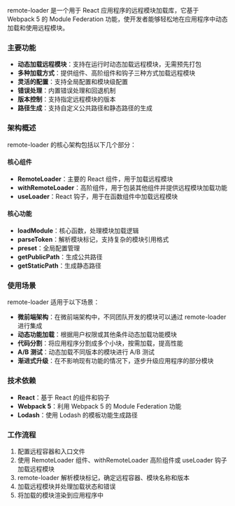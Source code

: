 remote-loader 是一个用于 React 应用程序的远程模块加载库，它基于 Webpack 5 的 Module Federation 功能，使开发者能够轻松地在应用程序中动态加载和使用远程模块。

### 主要功能

- **动态加载远程模块**：支持在运行时动态加载远程模块，无需预先打包
- **多种加载方式**：提供组件、高阶组件和钩子三种方式加载远程模块
- **灵活的配置**：支持全局配置和模块级配置
- **错误处理**：内置错误处理和回退机制
- **版本控制**：支持指定远程模块的版本
- **路径生成**：支持自定义公共路径和静态路径的生成

### 架构概述

remote-loader 的核心架构包括以下几个部分：

#### 核心组件

- **RemoteLoader**：主要的 React 组件，用于加载远程模块
- **withRemoteLoader**：高阶组件，用于包装其他组件并提供远程模块加载功能
- **useLoader**：React 钩子，用于在函数组件中加载远程模块

#### 核心功能

- **loadModule**：核心函数，处理模块加载逻辑
- **parseToken**：解析模块标记，支持复杂的模块引用格式
- **preset**：全局配置管理
- **getPublicPath**：生成公共路径
- **getStaticPath**：生成静态路径

### 使用场景

remote-loader 适用于以下场景：

- **微前端架构**：在微前端架构中，不同团队开发的模块可以通过 remote-loader 进行集成
- **动态功能加载**：根据用户权限或其他条件动态加载功能模块
- **代码分割**：将应用程序分割成多个小块，按需加载，提高性能
- **A/B 测试**：动态加载不同版本的模块进行 A/B 测试
- **渐进式升级**：在不影响现有功能的情况下，逐步升级应用程序的部分模块

### 技术依赖

- **React**：基于 React 的组件和钩子
- **Webpack 5**：利用 Webpack 5 的 Module Federation 功能
- **Lodash**：使用 Lodash 的模板功能生成路径

### 工作流程

1. 配置远程容器和入口文件
2. 使用 RemoteLoader 组件、withRemoteLoader 高阶组件或 useLoader 钩子加载远程模块
3. remote-loader 解析模块标记，确定远程容器、模块名称和版本
4. 加载远程模块并处理加载状态和错误
5. 将加载的模块渲染到应用程序中
